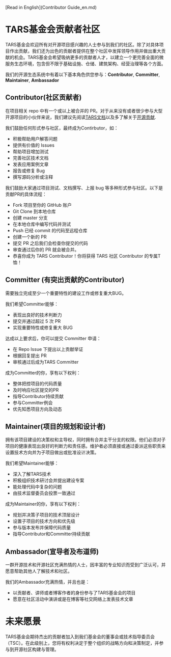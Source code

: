 [Read in English](Contributor Guide_en.md)

# TARS基金会贡献者社区

TARS基金会欢迎所有对开源项目感兴趣的人士参与到我们的社区。除了对具体项目作出贡献，我们还为出色的贡献者提供在整个社区中发挥领导作用并做出重大贡献的机会。TARS基金会希望吸纳更多的贡献者人才，以建立一个更完善全面的微服务生态环境，包含但不限于基础设施、仓储、建筑架构、经营治理等各个方面。

我们的开源生态系统中有着以下基本角色供您参与：**Contributor**, **Committer**, **Maintainer**, **Ambassador** 


## Contributor(社区贡献者)

在项目相关 repo 中有一个或以上被合并的 PR。对于从来没有或者很少参与大型开源项目的小伙伴来说，我们建议先阅读[TARS文档](https://tarscloud.github.io/TarsDocs/)以及多了解关于[开源贡献](https://opensource.guide/).

我们鼓励任何形式参与社区，最终成为Contirbutor，如：
- 积极帮助用户解答问题
- 提供有价值的 Issues
- 帮助项目增加测试
- 完善社区技术文档
- 发表应用案例文章
- 报告或修复 Bug
- 撰写源码分析或注释

我们鼓励大家通过项目测试、文档撰写、上报 bug 等多种形式参与社区。以下是贡献PR的具体流程：
- Fork 项目至你的 GitHub 账户
- Git Clone 到本地仓库
- 创建 master 分支
- 在本地仓库中编写代码并测试
- Push 已经 commit 的代码至远程仓库
- 创建一个新的 PR
- 提交 PR 之后我们会检查你提交的代码
- 审查通过后你的 PR 就会被合并。
- 恭喜你成为 TARS Contributor！你将获得 TARS 社区 Contributor 的专属T恤！


## Committer (有突出贡献的Contributor)

需要独立完成至少一个重要特性的建设工作或修复重大BUG。

我们希望Committer能够：
- 表现出良好的技术判断力
- 提交并通过超过 5 次 PR
- 实现重要特性或修复重大 BUG

达成以上要求后，你可以提交 Committer 申请：
- 在 Repo Issue 下提出以上贡献举证
- 根据回复提出 PR
- 审核通过后成为TARS Committer

成为Committer的你，享有以下权利：
- 整体把控项目的代码质量
- 及时响应社区提交的PR
- 指导Contributor持续贡献
- 参与Committer例会
- 优先知悉项目方向及动态


## Maintainer(项目的规划和设计者)

拥有该项目建设的决策权和主导权，同时拥有合并主干分支的权限。他们必须对子项目的健康表现出良好的判断力和责任感。维护者必须直接或通过委派这些职责来设置技术方向并为子项目做出或批准设计决策。

我们希望Maintainer能够：
- 深入了解TARS技术
- 积极组织技术研讨会并提出建设专案
- 能处理代码中复杂的问题
- 由技术监督委员会投票一致通过

成为Maintainer的你，享有以下权利：
- 规划并决策子项目的技术顶层设计
- 设置子项目的技术方向和优先级
- 参与版本发布并保障代码质量
- 指导Contributor和Committer持续贡献


## Ambassador(宣导者及布道师)
一群开源技术和开源社区充满热情的人士，因丰富的专业知识而受到广泛认可，并愿意帮助其他人了解技术和社区。

我们的Ambassador充满热情，并且也是：
- 以贡献者、讲师或者博客作者的身份参与了TARS基金会的项目
- 愿意在社区活动中演讲或是在博客等社交网络上发表技术文章

# 未来愿景
TARS基金会期待杰出的贡献者加入到我们基金会的董事会或技术指导委员会（TSC）。在此级别上，您将有权利决定于整个组织的战略方向和决策制定，并参与到开源社区构建与管理。
